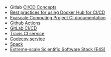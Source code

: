 <!-- continuous-integration -->
  * Gitlab [CI/CD Concepts](https://docs.gitlab.com/ee/ci/introduction/)
  * [Best practices for using Docker Hub for CI/CD](https://docs.docker.com/ci-cd/best-practices/)
  * [Exascale Computing Project CI documentation](https://ecp-ci.gitlab.io/)
  * [Github Actions](https://github.com/features/actions)
  * [GitLab CI/CD](https://docs.gitlab.com/ee/ci/)
  * [Travis CI service](https://travis-ci.com)
  * [Codecov service](https://codecov.io)
  * [Spack](https://spack.readthedocs.io)
  * [Extreme-scale Scientific Software Stack (E4S)](https://e4s-project.github.io)
  
